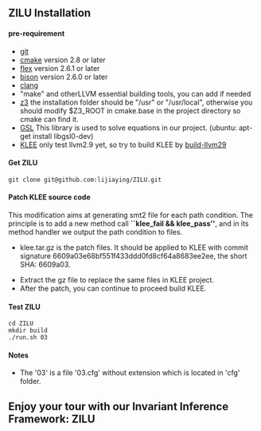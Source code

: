 ## ZILU Installation
#### pre-requirement
* [git](https://git-scm.com/downloads)
* [cmake](https://cmake.org/) version 2.8 or later
* [flex](https://github.com/westes/flex) version 2.6.1 or later
* [bison](https://www.gnu.org/software/bison/) version 2.6.0 or later
* [clang](http://clang.llvm.org/get_started.html)
* "make" and otherLLVM essential building tools, you can add if needed
* [z3](https://github.com/Z3Prover/z3) the installation folder should be "/usr" or "/usr/local", otherwise you should modify $Z3_ROOT in cmake.base in the project directory so cmake can find it. 
* [GSL](http://www.gnu.org/software/gsl/) This library is used to solve equations in our project. (ubuntu: apt-get install libgsl0-dev)
* [KLEE](https://klee.github.io/) only test llvm2.9 yet, so try to build KLEE by [build-llvm29](http://klee.github.io/build-llvm29/)


#### Get ZILU
```
git clone git@github.com:lijiaying/ZILU.git
```

#### Patch KLEE source code
This modification aims at generating smt2 file for each path condition.
The principle is to add a new method call **``klee_fail && klee_pass''**, and in its method handler we output the path condition to files.

* klee.tar.gz is the patch files. It should be applied to KLEE with commit signature 6609a03e68bf551f433ddd0fd8cf64a8683ee2ee, the short SHA: 6609a03.
+ Extract the gz file to replace the same files in KLEE project.
+ After the patch, you can continue to proceed build KLEE.

#### Test ZILU
```
cd ZILU
mkdir build
./run.sh 03
```

#### Notes
+ The '03' is a file '03.cfg' without extension which is located in 'cfg' folder.

## Enjoy your tour with our Invariant Inference Framework: ZILU
